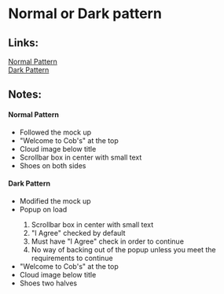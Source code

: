 <!DOCTYPE html>
<html>

<head>
	<meta charset="utf-8">
	<meta name="viewport" content="width=device-width">
	<title>HW1</title>
	<link href="style.css" rel="stylesheet" type="text/css" />
  <script src="script.js"></script>
</head>

<body>
	<h1>Normal or Dark pattern</h1>
  <h2> Links:</h2>
	<a href="OGpage.html">Normal Pattern</a><br>
  <a href="DARKpage.html">Dark Pattern</a><br>

  <h2> Notes: </h2>
  <h4>Normal Pattern</h4>
  <ul>
    <li>Followed the mock up</li>
    <li>"Welcome to Cob's" at the top</li>
    <li>Cloud image below title</li>
    <li>Scrollbar box in center with small text</li>
    <li>Shoes on both sides</li>   
  </ul>

  <h4>Dark Pattern</h4>
    <ul>
      <li>Modified the mock up</li>
      <li>Popup on load</li>
        <ol>
          <li>Scrollbar box in center with small text</li>
          <li>"I Agree" checked by default</li>
          <li>Must have "I Agree" check in order to continue</li>
          <li>No way of backing out of the popup unless you meet the requirements to continue</li>
        </ol>  
      </li> 
      <li>"Welcome to Cob's" at the top</li>
      <li>Cloud image below title</li>
      <li>Shoes two halves</li>   
    </ul>

</body>
